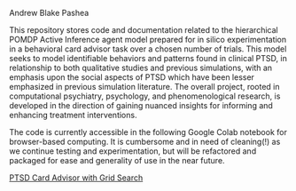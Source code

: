 Andrew Blake Pashea

This repository stores code and documentation related to the hierarchical POMDP Active Inference agent model prepared for in silico experimentation in a behavioral card advisor task over a chosen number of trials. This model seeks to model identifiable behaviors and patterns found in clinical PTSD, in relationship to both qualitative studies and previous simulations, with an emphasis upon the social aspects of PTSD which have been lesser emphasized in previous simulation literature. The overall project, rooted in computational psychiatry, psychology, and phenomenological research, is developed in the direction of gaining nuanced insights for informing and enhancing treatment interventions.

The code is currently accessible in the following Google Colab notebook for browser-based computing. It is cumbersome and in need of cleaning(!) as we continue testing and experimentation, but will be refactored and packaged for ease and generality of use in the near future.

[PTSD Card Advisor with Grid Search](https://colab.research.google.com/drive/1ipa6oCdu_wOPDB0fJ-p8djSDFepyZWFg?usp=sharing)

